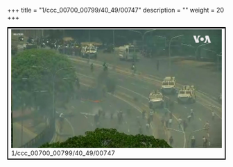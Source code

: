 +++
title = "1/ccc_00700_00799/40_49/00747"
description = ""
weight = 20
+++

<table style="border:2px solid black;max-width:800px;max-height:800px;" 
><tr><td>
<img class="center-fit-jpg"
src="/jpg_/aaa_20190430_NxaOmWaI8sI_00746.jpg">
1/ccc_00700_00799/40_49/00747
</img></td></tr></table>
